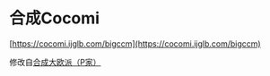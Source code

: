 # 合成Cocomi #

[https://cocomi.ijglb.com/bigccm](https://cocomi.ijglb.com/bigccm)

修改自[合成大欧派（P家）](https://github.com/sannaha/sannaha.github.io)

